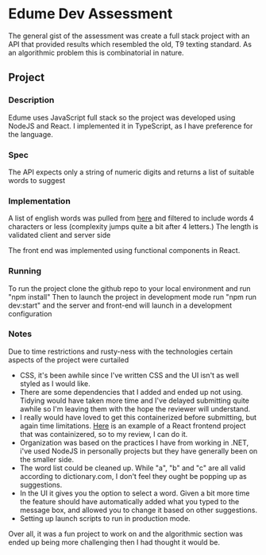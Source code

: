 # Edume Dev Assessment

The general gist of the assessment was create a full stack project with an API that provided results which resembled the old, T9 texting standard. As an algorithmic problem this is combinatorial in nature. 


## Project

### Description
Edume uses JavaScript full stack so the project was developed using NodeJS and React. I implemented it in TypeScript, as I have preference for the language. 

### Spec
The API expects only a string of numeric digits and returns a list of suitable words to suggest

### Implementation
A list of english words was pulled from [here](https://github.com/dwyl/english-words) and filtered to include words 4 characters or less (complexity jumps quite a bit after 4 letters.) The length is validated client and server side 

The front end was implemented using functional components in React. 

### Running

To run the project clone the github repo to your local environment and run "npm install" 
Then to launch the project in development mode run "npm run dev:start" and the server and front-end will launch in a development configuration

### Notes 
Due to time restrictions and rusty-ness with the technologies certain aspects of the project were curtailed

- CSS, it's been awhile since I've written CSS and the UI isn't as well styled as I would like. 
- There are some dependencies that I added and ended up not using. Tidying would have taken more time and I've delayed submitting quite awhile so I'm leaving them with the hope the reviewer will understand. 
- I really would have loved to get this containerized before submitting, but again time limitations. [Here](https://github.com/HamiltonManalo/WarwickAnalyticsDevTest) is an example of a React frontend project that was containizered, so to my review, I can do it.
- Organization was based on the practices I have from working in .NET, i've used NodeJS in personally projects but they have generally been on the smaller side. 
- The word list could be cleaned up. While "a", "b" and "c" are all valid according to dictionary.com, I don't feel they ought be popping up as suggestions. 
- In the UI it gives you the option to select a word. Given a bit more time the feature should have automatically added what you typed to the message box, and allowed you to change it based on other suggestions. 
- Setting up launch scripts to run in production mode. 

Over all, it was a fun project to work on and the algorithmic section was ended up being more challenging then I had thought it would be. 
